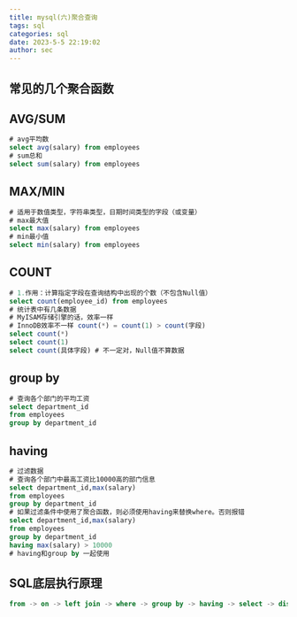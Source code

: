 ```yaml
---
title: mysql(六)聚合查询
tags: sql
categories: sql
date: 2023-5-5 22:19:02
author: sec
---
```

## 常见的几个聚合函数

## AVG/SUM

```sql
# avg平均数
select avg(salary) from employees
# sum总和
select sum(salary) from employees 
```

## MAX/MIN

```sql
# 适用于数值类型，字符串类型，日期时间类型的字段（或变量）
# max最大值
select max(salary) from employees
# min最小值
select min(salary) from employees
```

## COUNT

```sql
# 1.作用：计算指定字段在查询结构中出现的个数（不包含Null值）
select count(employee_id) from employees
# 统计表中有几条数据
# MyISAM存储引擎的话，效率一样
# InnoDB效率不一样 count(*) = count(1) > count(字段)
select count(*)
select count(1)
select count(具体字段) # 不一定对，Null值不算数据
```

## group by

```sql
# 查询各个部门的平均工资
select department_id 
from employees
group by department_id
```

## having

```sql
# 过滤数据
# 查询各个部门中最高工资比10000高的部门信息
select department_id,max(salary)
from employees
group by department_id
# 如果过滤条件中使用了聚合函数，则必须使用having来替换where。否则报错
select department_id,max(salary)
from employees
group by department_id
having max(salary) > 10000
# having和group by 一起使用
```



## SQL底层执行原理
```sql
from -> on -> left join -> where -> group by -> having -> select -> distinct -> limit ->
```